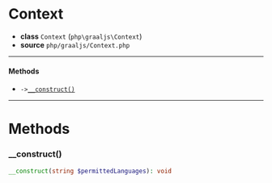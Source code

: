 # Context

- **class** `Context` (`php\graaljs\Context`)
- **source** `php/graaljs/Context.php`

---

#### Methods

- `->`[`__construct()`](#method-__construct)

---
# Methods

<a name="method-__construct"></a>

### __construct()
```php
__construct(string $permittedLanguages): void
```